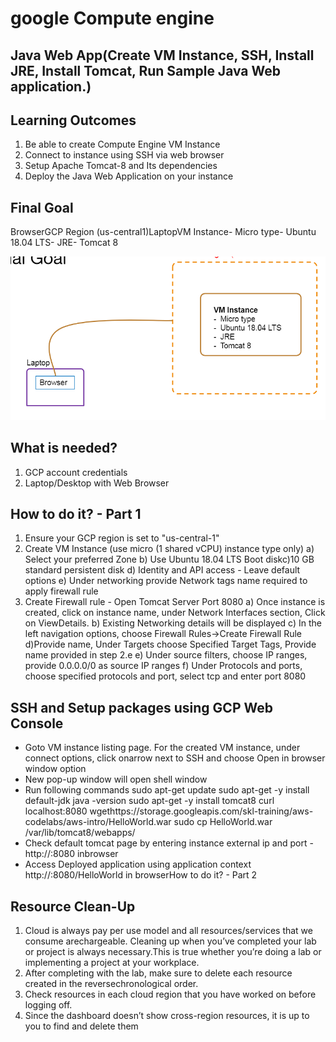 # google Compute engine 
## Java Web App(Create VM Instance, SSH, Install JRE, Install Tomcat, Run Sample Java Web application.)

## Learning Outcomes

1.  Be able to create Compute Engine VM Instance
2.  Connect to instance using SSH via web browser
3.  Setup Apache Tomcat-8 and Its dependencies
4.  Deploy the Java Web Application on your instance 

## Final Goal
BrowserGCP Region (us-central1)LaptopVM Instance-  Micro type- Ubuntu 18.04 LTS- JRE- Tomcat 8 

![](images/gcpCompute1.PNG)
## What is needed?
1. GCP account credentials
2. Laptop/Desktop with Web Browser 

## How to do it? - Part 1

1. Ensure your GCP region is set to "us-central-1"
2. Create VM Instance (use micro (1 shared vCPU) instance type only)
    a) Select your preferred Zone
    b) Use  Ubuntu 18.04 LTS Boot diskc)10 GB standard persistent disk
    d) Identity and API access  - Leave default options
    e) Under networking provide Network tags name required to apply firewall rule
3. Create Firewall rule - Open Tomcat Server Port 8080
    a) Once instance is created, click on instance name, under Network Interfaces section, Click on ViewDetails.
    b) Existing Networking details will be displayed
    c) In the left navigation options, choose Firewall Rules->Create Firewall Rule
    d)Provide name, Under Targets choose Specified Target Tags, Provide name provided in step 2.e
    e) Under source filters, choose IP ranges, provide 0.0.0.0/0 as source IP ranges
    f) Under Protocols and ports, choose specified protocols and port, select tcp and enter port 8080 

## SSH and Setup packages using GCP Web Console
* Goto VM instance listing page. For the created VM instance, under connect options, click onarrow next to SSH and choose Open in browser window option
* New pop-up window will open shell window
* Run following commands
    sudo apt-get update
    sudo apt-get -y install default-jdk
    java -version
    sudo apt-get -y install tomcat8
    curl localhost:8080
    wgethttps://storage.googleapis.com/skl-training/aws-codelabs/aws-intro/HelloWorld.war
    sudo cp HelloWorld.war /var/lib/tomcat8/webapps/
* Check default tomcat page by entering instance external ip and port - http://<ip>:8080 inbrowser
* Access Deployed application using application context http://<ip>:8080/HelloWorld in browserHow to do it? - Part 2 

 ## Resource Clean-Up
 1. Cloud is always pay per use model and all resources/services that we consume arechargeable. Cleaning up when you’ve completed your lab or project is always necessary.This is true whether you’re doing a lab or implementing a project at your workplace.
 2. After completing with the lab, make sure to delete each resource created in the reversechronological order.
 3. Check resources in each cloud region that you have worked on before logging off.
 4. Since the dashboard doesn’t show cross-region resources, it is up to you to find and delete them
